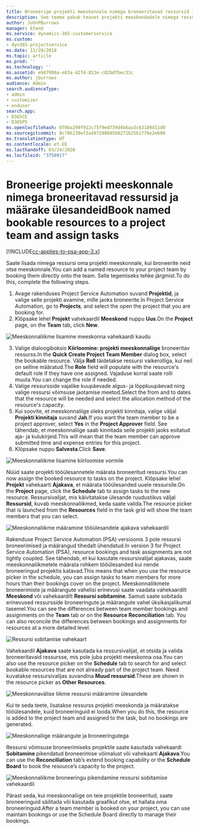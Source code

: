 ```yaml
---
title: Broneerige projekti meeskonnale nimega broneeritavad ressursid ja määrake ülesandeid
description: See teema pakub teavet projekti meeskondadele nimega ressursside broneerimise ja nende ülesannetele määramise kohta.
author: JohnPBurrows
manager: kfend
ms.service: dynamics-365-customerservice
ms.custom:
- dyn365-projectservice
ms.date: 11/28/2018
ms.topic: article
ms.prod: ''
ms.technology: ''
ms.assetid: e947986a-e83a-42f4-813e-c82bdfbec33c
ms.author: jburrows
audience: Admin
search.audienceType:
- admin
- customizer
- enduser
search.app:
- D365CE
- D365PS
ms.openlocfilehash: 079ba299f912c75f9ed739d4b6aa3c63189d11d0
ms.sourcegitcommit: 8c786230ef2a497280885b827162561776e2eb00
ms.translationtype: HT
ms.contentlocale: et-EE
ms.lasthandoff: 03/24/2020
ms.locfileid: "3750917"
---
```

# <a name="book-named-bookable-resources-to-a-project-team-and-assign-tasks"></a><span data-ttu-id="6829d-103">Broneerige projekti meeskonnale nimega broneeritavad ressursid ja määrake ülesandeid</span><span class="sxs-lookup"><span data-stu-id="6829d-103">Book named bookable resources to a project team and assign tasks</span></span> 

[!INCLUDE[cc-applies-to-psa-app-3.x](../includes/cc-applies-to-psa-app-3x.md)]

<span data-ttu-id="6829d-104">Saate lisada nimega ressursi oma projekti meeskonnale, kui broneerite neid otse meeskonnale.</span><span class="sxs-lookup"><span data-stu-id="6829d-104">You can  add a named resource to your project team by booking them directly onto the team.</span></span> <span data-ttu-id="6829d-105">Selle tegemiseks tehke järgmist.</span><span class="sxs-lookup"><span data-stu-id="6829d-105">To do this, complete the following steps.</span></span>

1. <span data-ttu-id="6829d-106">Avage rakenduses Project Service Automation suvand **Projektid**, ja valige selle projekti avamine, mille jaoks broneerite.</span><span class="sxs-lookup"><span data-stu-id="6829d-106">In  Project Service Automation, go to **Projects**, and select the open the project that you are booking for.</span></span>
2. <span data-ttu-id="6829d-107">Klõpsake lehel **Projekt** vahekaardil **Meeskond** nuppu **Uus**.</span><span class="sxs-lookup"><span data-stu-id="6829d-107">On the **Project** page, on the **Team** tab, click **New**.</span></span> 

![Meeskonnaliikme lisamine meeskonna vahekaardi kaudu](media/RM-how-to-1.png)

3. <span data-ttu-id="6829d-109">Valige dialoogiboksis **Kiirloomine: projekti meeskonnaliige** broneeritav ressurss.</span><span class="sxs-lookup"><span data-stu-id="6829d-109">In the **Quick Create Project Team Member** dialog box, select the bookable resource.</span></span> <span data-ttu-id="6829d-110">Välja **Roll** täidetakse ressursi vaikerolliga, kui neil on selline määratud.</span><span class="sxs-lookup"><span data-stu-id="6829d-110">The **Role** field will populate with the resource's default role if they have one assigned.</span></span> <span data-ttu-id="6829d-111">Vajaduse korral saate rolli muuta.</span><span class="sxs-lookup"><span data-stu-id="6829d-111">You can change the role if needed.</span></span> 
4. <span data-ttu-id="6829d-112">Valige ressursside vajalike kuupäevade algus- ja lõppkuupäevad ning valige ressursi võimsuse jaotamise meetod.</span><span class="sxs-lookup"><span data-stu-id="6829d-112">Select the from and to dates that the resource will be needed and select the allocation method of the resource's capacity.</span></span> 
5. <span data-ttu-id="6829d-113">Kui soovite, et meeskonnaliige oleks projekti kinnitaja, valige väljal **Projekti kinnitaja** suvand **Jah**.</span><span class="sxs-lookup"><span data-stu-id="6829d-113">If you want the team member to be a project approver, select **Yes** in the **Project Approver** field.</span></span> <span data-ttu-id="6829d-114">See tähendab, et meeskonnaliige saab kinnitada selle projekti jaoks esitatud aja- ja kulukirjeid.</span><span class="sxs-lookup"><span data-stu-id="6829d-114">This will mean that the team member can approve submitted time and expense entries for this project.</span></span> 
6. <span data-ttu-id="6829d-115">Klõpsake nuppu **Salvesta**.</span><span class="sxs-lookup"><span data-stu-id="6829d-115">Click **Save**.</span></span>

![Meeskonnaliikme lisamine kiirloomise vormile](media/RM-how-to-2.png)


<span data-ttu-id="6829d-117">Nüüd saate projekti tööülesannetele määrata broneeritud ressursi.</span><span class="sxs-lookup"><span data-stu-id="6829d-117">You can now assign the booked resource to tasks on the project.</span></span> <span data-ttu-id="6829d-118">Klõpsake lehel **Projekt** vahekaarti **Ajakava**, et määrata tööülesanded uuele ressursile.</span><span class="sxs-lookup"><span data-stu-id="6829d-118">On the **Project** page, click the **Schedule** tab to assign tasks to the new resource.</span></span> <span data-ttu-id="6829d-119">Ressursivalijat, mis käivitatakse ülesande ruudustikus väljal **Ressursid**, kuvab meeskonnaliikmed, keda saate valida.</span><span class="sxs-lookup"><span data-stu-id="6829d-119">The resource picker that is launched from the **Resources** field in the task grid will show the team members that you can select.</span></span>

![Meeskonnaliikme määramine tööülesandele ajakava vahekaardil](media/RM-how-to-3.png)

<span data-ttu-id="6829d-121">Rakenduse Project Service Automation (PSA) versioonis 3 pole ressursi broneerimised ja määrangud tihedalt ühendatud.</span><span class="sxs-lookup"><span data-stu-id="6829d-121">In version 3 for Project Service Automation (PSA), resource bookings and task assignments are not tightly coupled.</span></span> <span data-ttu-id="6829d-122">See tähendab, et kui kasutate ressursivalijat ajakavas, saate meeskonnaliikmetele määrata rohkem tööülesanded kui nende broneeringud projektis katavad.</span><span class="sxs-lookup"><span data-stu-id="6829d-122">This means that when you use the resource picker in the schedule, you can assign tasks to team members for more hours than their bookings cover on the project.</span></span>
<span data-ttu-id="6829d-123">Meeskonnaliikmete broneerimiste ja määrangute vahelisi erinevusi saate vaadata vahekaardilt **Meeskond** või vahekaardilt **Ressursi sobitamine**. Samuti saate sobitada erinevused ressursside broneeringute ja määrangute vahel üksikasjalikumal tasemel.</span><span class="sxs-lookup"><span data-stu-id="6829d-123">You can see the differences between team member bookings and assignments on the **Team** tab or on the **Resource Reconciliation** tab. You can also reconcile the differences between bookings and assignments for resources at a more detailed level.</span></span>

![Ressursi sobitamise vahekaart](media/RM-how-to-4.png)

<span data-ttu-id="6829d-125">Vahekaardil **Ajakava** saate kasutada ka ressursivalijat, et otsida ja valida broneeritavaid ressursse, mis pole juba projekti meeskonna osa.</span><span class="sxs-lookup"><span data-stu-id="6829d-125">You can also use the resource picker on the **Schedule** tab to search for and select bookable resources that are not already part of the project team.</span></span> <span data-ttu-id="6829d-126">Need kuvatakse ressursivalijas suvandina **Muud ressursid**.</span><span class="sxs-lookup"><span data-stu-id="6829d-126">These are shown in the resource picker as **Other Resources**.</span></span>

![Meeskonnavälise liikme ressursi määramine ülesandele](media/RM-how-to-5.png)

<span data-ttu-id="6829d-128">Kui te seda teete, lisatakse ressurss projekti meeskonda ja määratakse tööülesandele, kuid broneeringuid ei looda.</span><span class="sxs-lookup"><span data-stu-id="6829d-128">When you do this, the resource is added to the project team and assigned to the task, but no bookings are generated.</span></span>

![Meeskonnaliige määrangute ja broneeringutega](media/RM-how-to-6.png)

<span data-ttu-id="6829d-130">Ressursi võimsuse broneerimiseks projektile saate kasutada vahekaardi **Sobitamine** pikendatud broneerimise võimalust või vahekaarti **Ajakava**.</span><span class="sxs-lookup"><span data-stu-id="6829d-130">You can use the **Reconciliation** tab’s extend booking capability or the **Schedule Board** to book the resource’s capacity to the project.</span></span>

![Meeskonnaliikme broneeringu pikendamine ressursi sobitamise vahekaardil](media/RM-how-to-7.png)

<span data-ttu-id="6829d-132">Pärast seda, kui meeskonnaliige on teie projektile broneeritud, saate broneeringuid säilitada või kasutada graafikut otse, et hallata oma broneeringuid.</span><span class="sxs-lookup"><span data-stu-id="6829d-132">After a team member is booked on your project, you can use maintain bookings or use the Schedule Board directly to manage their bookings.</span></span>
